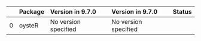 <!-- markdown-link-check-disable -->

|    | Package   | Version in 9.7.0     | Version in 9.7.0     | Status   |
|---:|:----------|:---------------------|:---------------------|:---------|
|  0 | oysteR    | No version specified | No version specified |          |